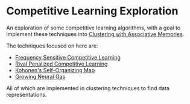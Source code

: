 # Competitive Learning Exploration

An exploration of some competitive learning algorithms, with a goal to implement these techniques into [Clustering with Associative Memories](https://arxiv.org/abs/2306.03209).

The techniques focused on here are:
- [Frequency Sensitive Competitive Learning](https://www.sciencedirect.com/science/article/pii/089360809090071R)
- [Rival Penalized Competitive Learning](https://ieeexplore.ieee.org/document/238318/)
- [Kohonen's Self-Organizing Map](https://link.springer.com/article/10.1007/BF00337288)
- [Growing Neural Gas](https://proceedings.neurips.cc/paper/1994/hash/d56b9fc4b0f1be8871f5e1c40c0067e7-Abstract.html)

All of which are implemented in clustering techniques to find data representations.